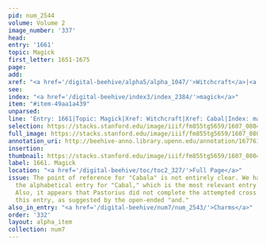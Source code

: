 ```yaml
---
pid: num_2544
volume: Volume 2
image_number: '337'
head:
entry: '1661'
topic: Magick
first_letter: 1651-1675
page:
add:
xref: "<a href='/digital-beehive/alpha5/alpha_1047/'>Witchcraft</a>|<a href='/digital-beehive/alpha1/alpha_0115/'>Cabal</a>"
see:
index: "<a href='/digital-beehive/index3/index_2384/'>magick</a>"
item: "#item-49aa1a439"
unparsed:
line: 'Entry: 1661|Topic: Magick|Xref: Witchcraft|Xref: Cabal|Index: magick|#item-49aa1a439'
selection: https://stacks.stanford.edu/image/iiif/fm855tg5659/1607_0804/377,659,2840,623/full/0/default.jpg
full_image: https://stacks.stanford.edu/image/iiif/fm855tg5659/1607_0804/full/full/0/default.jpg
annotation_uri: http://beehive-anno.library.upenn.edu/annotation/1677613040918
insertion:
thumbnail: https://stacks.stanford.edu/image/iiif/fm855tg5659/1607_0804/377,659,600,180/250,/0/default.jpg
label: 1661. Magick
location: "<a href='/digital-beehive/toc/toc2_327/'>Full Page</a>"
issue: The point of reference for "Cabala" is not entirely clear. We have linked to
  the alphabetical entry for "Cabal," which is the most relevant entry in the Alvearium.
  Also, it appears that Pastorius did not complete the attempted cross reference in
  this entry, as suggested by the open-ended "and."
also_in_entry: "<a href='/digital-beehive/num7/num_2543/'>Charms</a>"
order: '332'
layout: alpha_item
collection: num7
---
```


